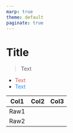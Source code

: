 ```yaml
---
marp: true
theme: default
paginate: true
---
```

<style>
.dodgerblue {
  color: dodgerblue;
}
.indianred {
  color: indianred;
}
</style>
# Title
> Text

- <span class="indianred">Text</span>
- <span class="dodgerblue">Text</span>

| Col1              | Col2                 | Col3          |
|-------------------|----------------------|---------------|
| Raw1              |                      |               |
| Raw2              |                      |               |